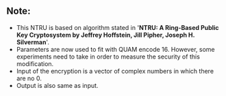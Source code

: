 ## Note:

- This NTRU is based on algorithm stated in '__NTRU: A Ring-Based Public Key Cryptosystem by Jeffrey Hoffstein, Jill Pipher, Joseph H. Silverman__'.
- Parameters are now used to fit with QUAM encode 16. However, some experiments need to take in order to measure the security of this modification.
- Input of the encryption is a vector of complex numbers in which there are no 0.
- Output is also same as input.
